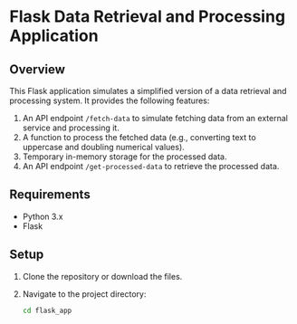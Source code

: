 # Flask Data Retrieval and Processing Application

## Overview

This Flask application simulates a simplified version of a data retrieval and processing system. It provides the following features:

1. An API endpoint `/fetch-data` to simulate fetching data from an external service and processing it.
2. A function to process the fetched data (e.g., converting text to uppercase and doubling numerical values).
3. Temporary in-memory storage for the processed data.
4. An API endpoint `/get-processed-data` to retrieve the processed data.

## Requirements

- Python 3.x
- Flask

## Setup

1. Clone the repository or download the files.

2. Navigate to the project directory:

   ```bash
   cd flask_app
